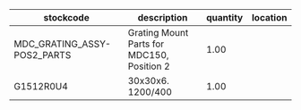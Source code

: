 |stockcode|description|quantity|location|
|---------|-----------|--------|--------|
|MDC_GRATING_ASSY-POS2_PARTS|Grating Mount Parts for MDC150, Position 2|1.00||
|G1512R0U4|30x30x6. 1200/400|1.00||

